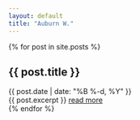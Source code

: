 ```yaml
---
layout: default
title: "Auburn W."
---
```


{% for post in site.posts %}
<article class="post">
	<h2>{{ post.title }}</h2>
	<div class="date">{{ post.date | date: "%B %-d, %Y" }}</div>
	{{ post.excerpt }}
	<a href="{{ post.url | relative_url}}">read more</a>
</article>
{% endfor %}